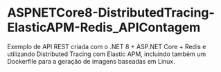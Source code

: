 # ASPNETCore8-DistributedTracing-ElasticAPM-Redis_APIContagem
Exemplo de API REST criada com o .NET 8 + ASP.NET Core + Redis  e utilizando Distributed Tracing com Elastic APM, incluindo também um Dockerfile para a geração de imagens baseadas em Linux.
